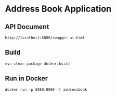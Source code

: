 # Address Book Application

## API Document
```
http://localhost:8080/swagger-ui.html
```
## Build
```
mvn clean package docker:build
```

## Run in Docker
```
docker run -p 8080:8080 -t addressbook
```
